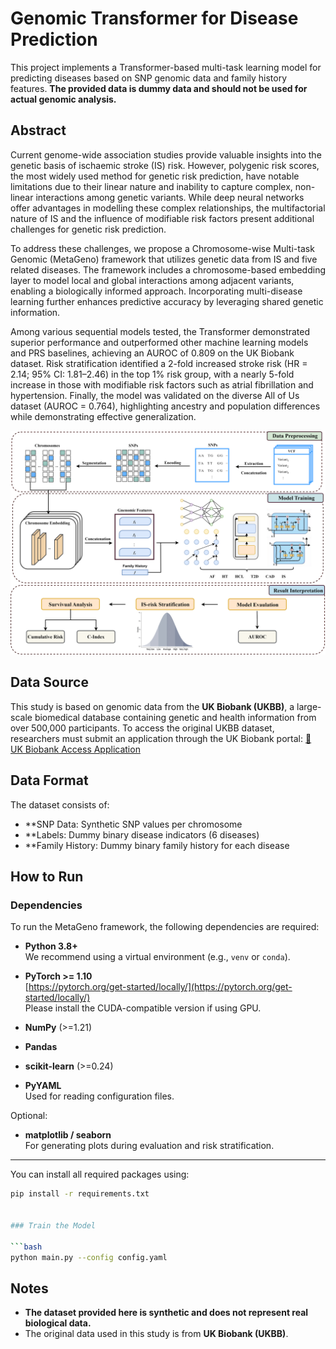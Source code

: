 ﻿# Genomic Transformer for Disease Prediction

This project implements a Transformer-based multi-task learning model for predicting diseases based on SNP genomic data and family history features. **The provided data is dummy data and should not be used for actual genomic analysis.**

## Abstract

Current genome-wide association studies provide valuable insights into the genetic basis of ischaemic stroke (IS) risk. However, polygenic risk scores, the most widely used method for genetic risk prediction, have notable limitations due to their linear nature and inability to capture complex, non-linear interactions among genetic variants. While deep neural networks offer advantages in modelling these complex relationships, the multifactorial nature of IS and the influence of modifiable risk factors present additional challenges for genetic risk prediction.

To address these challenges, we propose a Chromosome-wise Multi-task Genomic (MetaGeno) framework that utilizes genetic data from IS and five related diseases. The framework includes a chromosome-based embedding layer to model local and global interactions among adjacent variants, enabling a biologically informed approach. Incorporating multi-disease learning further enhances predictive accuracy by leveraging shared genetic information.

Among various sequential models tested, the Transformer demonstrated superior performance and outperformed other machine learning models and PRS baselines, achieving an AUROC of 0.809 on the UK Biobank dataset. Risk stratification identified a 2-fold increased stroke risk (HR = 2.14; 95% CI: 1.81–2.46) in the top 1% risk group, with a nearly 5-fold increase in those with modifiable risk factors such as atrial fibrillation and hypertension. Finally, the model was validated on the diverse All of Us dataset (AUROC = 0.764), highlighting ancestry and population differences while demonstrating effective generalization.

![MetaGeno Workflow](./flow.png)

## Data Source

This study is based on genomic data from the **UK Biobank (UKBB)**, a large-scale biomedical database containing genetic and health information from over 500,000 participants. To access the original UKBB dataset, researchers must submit an application through the UK Biobank portal: [🔗 UK Biobank Access Application](https://www.ukbiobank.ac.uk/enable-your-research/apply-for-access)

## Data Format

The dataset consists of:

- **SNP Data: Synthetic SNP values per chromosome
- **Labels: Dummy binary disease indicators (6 diseases)
- **Family History: Dummy binary family history for each disease

## How to Run

### Dependencies

To run the MetaGeno framework, the following dependencies are required:

- **Python 3.8+**  
  We recommend using a virtual environment (e.g., `venv` or `conda`).

- **PyTorch >= 1.10**  
  [https://pytorch.org/get-started/locally/](https://pytorch.org/get-started/locally/)  
  Please install the CUDA-compatible version if using GPU.

- **NumPy** (>=1.21)

- **Pandas**

- **scikit-learn** (>=0.24)

- **PyYAML**  
  Used for reading configuration files.

Optional:

- **matplotlib / seaborn**  
  For generating plots during evaluation and risk stratification.

---

You can install all required packages using:

```bash
pip install -r requirements.txt


### Train the Model

```bash
python main.py --config config.yaml
```

## Notes

- **The dataset provided here is synthetic and does not represent real biological data.**
- The original data used in this study is from **UK Biobank (UKBB)**.



